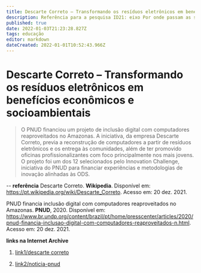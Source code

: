 ```yaml
---
title: Descarte Correto – Transformando os resíduos eletrônicos em benefícios econômicos e socioambientais
description: Referência para a pesquisa ID21: eixo Por onde passam as soluções.
published: true
date: 2022-01-03T21:23:28.827Z
tags: educação
editor: markdown
dateCreated: 2022-01-01T10:52:43.966Z
---
```


# Descarte Correto – Transformando os resíduos eletrônicos em benefícios econômicos e socioambientais

> O PNUD financiou um projeto de inclusão digital com computadores reaproveitados no Amazonas. A iniciativa, da empresa Descarte Correto, previa a reconstrução de computadores a partir de resíduos eletrônicos e os entrega às comunidades, além de ter promovido oficinas profissionalizantes com foco principalmente nos mais jovens. O projeto foi um dos 12 selecionados pelo Innovation Challenge, iniciativa do PNUD para financiar experiências e metodologias de inovação alinhadas às ODS.

--
**referência**
Descarte Correto. **Wikipedia**. Disponível em: 
https://pt.wikipedia.org/wiki/Descarte_Correto. Acesso em: 20 dez. 2021.

PNUD financia inclusão digital com computadores reaproveitados no Amazonas. **PNUD**, 2020. Disponível em: https://www.br.undp.org/content/brazil/pt/home/presscenter/articles/2020/pnud-financia-inclusao-digital-com-computadores-reaproveitados-n.html. Acesso em: 20 dez. 2021. 

**links na Internet Archive**

1. [link1/descarte correto](https://web.archive.org/web/20220103212201/https://pt.wikipedia.org/wiki/Descarte_Correto)

2. [link2/noticia-pnud](https://web.archive.org/web/20220103212210/https://www.br.undp.org/content/brazil/pt/home/presscenter/articles/2020/pnud-financia-inclusao-digital-com-computadores-reaproveitados-n.html)
